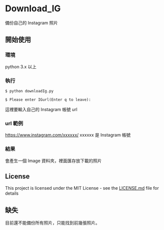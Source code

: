 # Download_IG
備份自己的 Instagram 照片

## 開始使用
### 環境
python 3.x 以上
### 執行
```
$ python downloadIg.py
```
```
$ Please enter IGurl(Enter q to leave): 
```
這裡要輸入自己的 Instagram 帳號 url
### url 範例
https://www.instagram.com/xxxxxx/
xxxxxx 是 Instagram 帳號
### 結果
會產生一個 Image 資料夾，裡面匯存放下載的照片

## License
This project is licensed under the MIT License - see the [LICENSE.md](LICENSE.md) file for details

## 缺失
目前還不能備份所有照片，只能找到前幾張照片。
